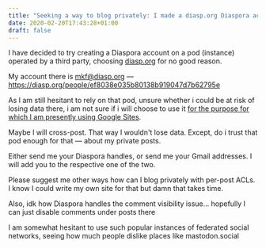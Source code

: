 ```yaml
---
title: "Seeking a way to blog privately: I made a diasp.org Diaspora account"
date: 2020-02-20T17:43:28+01:00
draft: false
---
```


I have decided to try creating a Diaspora account on a pod (instance) operated by a third party, choosing [diasp.org](https://diasp.org) for no good reason.

My account there is [mkf@diasp.org](https://diasp.org/people/ef8038e035b80138b919047d7b62795e) — https://diasp.org/people/ef8038e035b80138b919047d7b62795e

As I am still hesitant to rely on that pod, unsure whether i could be at risk of losing data there, i am not sure if i will choose to use it [for the purpose for which I am presently using Google Sites](/mindposting-started_gsite/).

Maybe I will cross-post. That way I wouldn't lose data. Except, do i trust that pod enough for that — about my private posts.

Either send me your Diaspora handles, or send me your Gmail addresses. I will add you to the respective one of the two.

Please suggest me other ways how can I blog privately with per-post ACLs. I know I could write my own site for that but damn that takes time.

Also, idk how Diaspora handles the comment visibility issue… hopefully I can just disable comments under posts there

I am somewhat hesitant to use such popular instances of federated social networks, seeing how much people dislike places like mastodon.social
